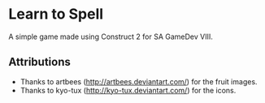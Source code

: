 Learn to Spell
==============

A simple game made using Construct 2 for SA GameDev VIII.

Attributions
------------
* Thanks to artbees (http://artbees.deviantart.com/) for the fruit images.
* Thanks to kyo-tux (http://kyo-tux.deviantart.com/) for the icons.
